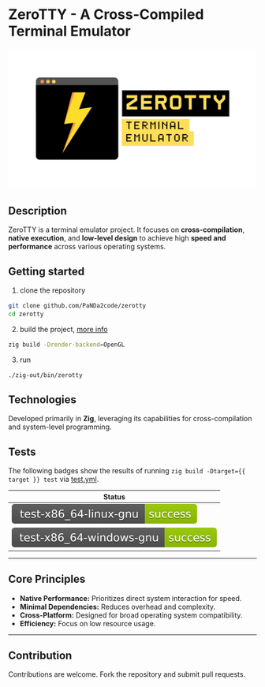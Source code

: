 # ZeroTTY - A Cross-Compiled Terminal Emulator

![Logo](docs/assets/images/zerotty.png)

## Description
ZeroTTY is a terminal emulator project. It focuses on **cross-compilation**, **native execution**, and **low-level design** to achieve high **speed and performance** across various operating systems.

## Getting started

1. clone the repository
```bash
git clone github.com/PaNDa2code/zerotty
cd zerotty
```

2. build the project, [more info](docs/build.md)
```bash
zig build -Drender-backend=OpenGL
```

3. run
```bash
./zig-out/bin/zerotty
```

## Technologies
Developed primarily in **Zig**, leveraging its capabilities for cross-compilation and system-level programming.

## Tests

The following badges show the results of running `zig build -Dtarget={{ target }} test` via [test.yml](.github/workflows/test.yml).

| Status   |
|----------|
| ![linux-test](https://raw.githubusercontent.com/PaNDa2code/zerotty/badges/.badges/master/badges/test-x86_64-linux-gnu.svg) |
| ![windows-test](https://raw.githubusercontent.com/PaNDa2code/zerotty/badges/.badges/master/badges/test-x86_64-windows-gnu.svg) |

---
## Core Principles
* **Native Performance:** Prioritizes direct system interaction for speed.
* **Minimal Dependencies:** Reduces overhead and complexity.
* **Cross-Platform:** Designed for broad operating system compatibility.
* **Efficiency:** Focus on low resource usage.

---

## Contribution
Contributions are welcome. Fork the repository and submit pull requests.
